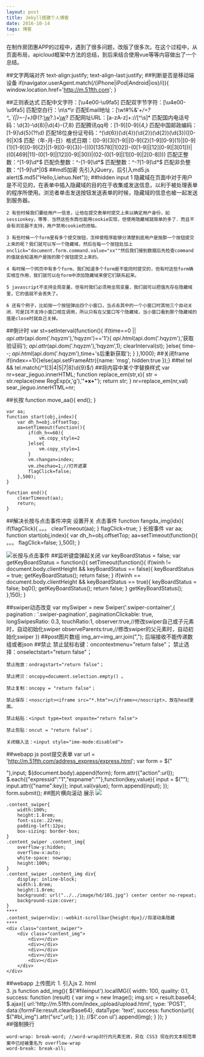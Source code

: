 ```yaml
---
layout: post
title: Jekyll搭建个人博客
date: 2016-10-14 
tags: 博客   
---
```


  在制作房团惠APP的过程中，遇到了很多问题，改版了很多次。在这个过程中，从页面布局，apicloud框架中方法的总结，到后来结合使用vue等等内容做出了一个总结。	

##文字两端对齐
	text-align:justify; 
	text-align-last:justify; 
##判断是否是移动端设备
	if(navigator.userAgent.match(/(iPhone|iPod|Android|ios)/i)){
		window.location.href='http://m.51fth.com';
	}

##正则表达式
	匹配中文字符：[\u4e00-\u9fa5]
	匹配双字节字符：[\u4e00-\u9fa5]
	匹配空白行：\n\s*\r
	匹配Email地址：[\w!#$%&'*+/=?^_`{|}~-]+(?:\.[\w!#$%&'*+/=?^_`{|}~-]+)*@(?:[\w](?:[\w-]*[\w])?\.)+[\w](?:[\w-]*[\w])?
	匹配网址URL：[a-zA-z]+://[^\s]*
	匹配国内电话号码：\d{3}-\d{8}|\d{4}-\{7,8}
	匹配腾讯qq号：[1-9][0-9]{4,}
	匹配中国邮政编码：[1-9]\d{5}(?!\d)
	匹配18位身份证号码：^(\d{6})(\d{4})(\d{2})(\d{2})(\d{3})([0-9]|X)$
	匹配（年-月-日）格式日期：([0-9]{3}[1-9]|[0-9]{2}[1-9][0-9]{1}|[0-9]{1}[1-9][0-9]{2}|[1-9][0-9]{3})-(((0[13578]|1[02])-(0[1-9]|[12][0-9]|3[01]))|((0[469]|11)-(0[1-9]|[12][0-9]|30))|(02-(0[1-9]|[1][0-9]|2[0-8])))
	匹配正整数：^[1-9]\d*$
	匹配负整数：^-[1-9]\d*$
	匹配整数：^-?[1-9]\d*$
	匹配非负整数：^[1-9]\d*|0$
##md5加密
	先引入jQuery，后引入md5.js
	alert($.md5("Hello,Liehuo.Net")); 
##hidden input
	1 隐藏域在页面中对于用户是不可见的，在表单中插入隐藏域的目的在于收集或发送信息，以利于被处理表单的程序所使用。浏览者单击发送按钮发送表单的时候，隐藏域的信息也被一起发送到服务器。 

	2 有些时候我们要给用户一信息，让他在提交表单时提交上来以确定用户身份，如sessionkey，等等．当然这些东西也能用cookie实现，但使用隐藏域就简单的多了．而且不会有浏览器不支持，用户禁用cookie的烦恼。 
	
	3 有些时候一个form里有多个提交按钮，怎样使程序能够分清楚到底用户是按那一个按钮提交上来的呢？我们就可以写一个隐藏域，然后在每一个按钮处加上onclick="document.form.command.value="xx""然后我们接到数据后先检查command的值就会知道用户是按的那个按钮提交上来的。 
	
	4 有时候一个网页中有多个form，我们知道多个form是不能同时提交的，但有时这些form确实相互作用，我们就可以在form中添加隐藏域来使它们联系起来。 
	
	5 javascript不支持全局变量，但有时我们必须用全局变量，我们就可以把值先存在隐藏域里，它的值就不会丢失了。 
	
	6 还有个例子，比如按一个按钮弹出四个小窗口，当点击其中的一个小窗口时其他三个自动关闭．可是IE不支持小窗口相互调用，所以只有在父窗口写个隐藏域，当小窗口看到那个隐藏域的值是close时就自己关掉。 
##倒计时
	var st=setInterval(function(){
        if(time==0 || $api.attr($api.dom('.hqyzm'),'hqyzm')=='1'){
            $api.html($api.dom('.hqyzm'),'获取验证码');
            $api.attr($api.dom('.hqyzm'),'hqyzm',1);
            clearInterval(st);
        }else{
            time--;
            $api.html($api.dom('.hqyzm'),time+'s后重新获取');
        }
    },1000);
##关闭frame
	if(index==1){}else{api.setFrameAttr({name: 'msg', hidden:true });}
##tel
	tel && tel.match(/^1[3|4|5|7|8]\d{9}$/)
##将内容中某个字替换样式
	var nr=sear_jieguo.innerHTML;
    function replace_em(str,x){
        str = str.replace(new RegExp(x,'g'),'<b>'+x+'</b>');
        return str;
    }
    nr=replace_em(nr,val)
    sear_jieguo.innerHTML=nr;
    
##长按
	function move_aa(){
	    end();
	}
	
	var aa;   
	function start(obj,index){
		var dh_h=obj.offsetTop;
	    aa=setTimeout(function(){
	        if(dh_h<=60){
				vm.copy_style=2
			}else{
				vm.copy_style=1
			}
			vm.changan=index;
	        vm.zhezhao=1;//打开遮罩
	        flagClick=false;
	    },500);
	}

	function end(){
	    clearTimeout(aa);
	    return;
	}
##解决长按与点击事件冲突
	设置开关
	点击事件
		function fangda_img(idx){
			if(flagClick){
				。。。
			    clearTimeout(aa);
			}
			flagClick=true;
		}
	长按事件
		var aa;   
		function start(obj,index){
			var dh_h=obj.offsetTop;
		    aa=setTimeout(function(){
		       	。。。
		        flagClick=false;
		    },500);
		}

![长按与点击事件](http://i.imgur.com/vcTwMuj.png)
##监听键盘弹起关闭
	var keyBoardStatus = false;
	var getKeyBoardStatus = function(){
	    setTimeout(function(){
	        if(winh != document.body.clientHeight && keyBoardStatus == false){
	            keyBoardStatus = true;
	            getKeyBoardStatus();
	            return false;
	        }
	        if(winh == document.body.clientHeight && keyBoardStatus == true){
	            keyBoardStatus = false;
	            bq0();
	            getKeyBoardStatus();
	            return false;
	        }
	        getKeyBoardStatus();
	    },150);
	}

##swiper动态改变
	var mySwiper = new Swiper('.swiper-container',{
		pagination : '.swiper-pagination',
	    paginationClickable: true,
	    longSwipesRatio: 0.3,
	    touchRatio:1,
	    observer:true,//修改swiper自己或子元素时，自动初始化swiper
	    observeParents:true,//修改swiper的父元素时，自动初始化swiper
	})
##post图片数组
	img_arr=img_arr.join(",");
	后端接收不能传递数组或者json
##禁止
	禁止鼠标右键：oncontextmenu="return false"；
	禁止选择：onselectstart="return false"；
	
	禁止拖放：ondragstart="return false"；
	
	禁止拷贝：oncopy=document.selection.empty() 。
	
	禁止复制：oncopy = "return false"；
	
	禁止保存：<noscript><iframe src="*.htm"></iframe></noscript>，放在head里面。
	
	禁止粘贴：<input type=text onpaste="return false">
	
	禁止剪贴：oncut = "return false"；
	
	关闭输入法：<input style="ime-mode:disabled">
##webapp    js post提交表单
	var url = 'http://m.51fth.com/address_express/express.html';
	var form = $("<form method='post'></form>"),input;
	$(document.body).append(form);
	form.attr({"action":url});
	$.each({"expressid":"1","expname":""},function(key,value){
		input = $("<input type='hidden'>");
		input.attr({"name":key});
		input.val(value);
		form.append(input);
	});
	form.submit();
##图片横向滚动
	展示
![](http://i.imgur.com/hXSG8W4.png)
	

	.content_swiper{
        width:100%;
        height:1.8rem;
    	font-size:.22rem;
    	padding-left:12px;
        box-sizing: border-box;
    }
    .content_swiper .content_img{
        overflow-y:hidden;
        overflow-x:auto; 
        white-space: nowrap;
        height:100%;
    }
    .content_swiper .content_img div{
        display: inline-block;
    	width:1.8rem;
    	height:1.8rem;
    	background: url("../../image/hd/101.jpg") center center no-repeat;
    	background-size:cover;
    }
	****
    .content_swiper>div::-webkit-scrollbar{height:0px}//将滚动条隐藏
	****
	<div class="content_swiper">
        <div class="content_img">
            <div></div>
            <div></div>
            <div></div>
            <div></div>
            <div></div>
        </div>
    </div>
##webapp 上传图片
	1.
		引入js
		<script src="http://img.51fth.com/themes/js/BUG.mini.js"></script>
    	<script  src='http://img.51fth.com/themes/js/LocalIMG.js'></script>
	2. html
		<input type="file"   id='fileinput' style="opacity: 0;" onclick="add_img()" accept="image/*">
	3. js
		function add_img(){
	       $('#fileinput').localIMG({
	            width: 100,
	            quality: 0.1,
	            success: function (result) {
	                var img = new Image();
	                img.src = result.base64;
	                $.ajax({
	                        url:'http://m.51fth.com/index_upload/upload.html',
	                        type: 'POST',
	                        data:{formFile:result.clearBase64},
	                        dataType: 'text',
	                        success: function(url){
	                           $("#bl_img").attr("src",url);
	                        }
	                    }); 
	                //$('.con ul').append(img);
	            }
	        });
	    }	
##强制换行

	word-wrap: break-word; //word-wrap对行内元素无效，另在 CSS3 现在的文本规范草案中已经被重名为 overflow-wrap
	word-break: break-all; 


